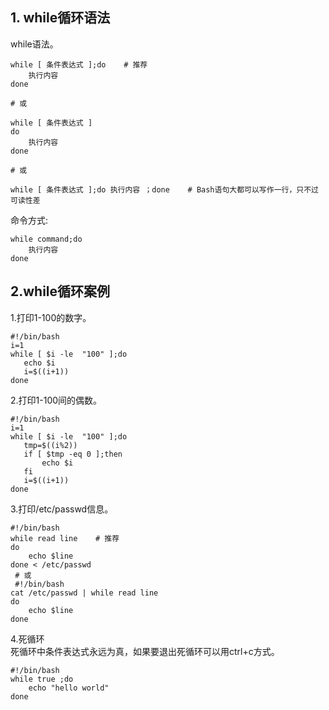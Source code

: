 ## 1. while循环语法
while语法。
```
while [ 条件表达式 ];do    # 推荐
    执行内容
done  

# 或

while [ 条件表达式 ]
do
    执行内容
done

# 或

while [ 条件表达式 ];do 执行内容 ；done    # Bash语句大都可以写作一行，只不过可读性差
```

命令方式:

```
while command;do
    执行内容
done
```
 ## 2.while循环案例
 1.打印1-100的数字。
```
#!/bin/bash
i=1
while [ $i -le  "100" ];do
   echo $i
   i=$((i+1))
done
```
2.打印1-100间的偶数。
```
#!/bin/bash
i=1
while [ $i -le  "100" ];do
   tmp=$((i%2))
   if [ $tmp -eq 0 ];then
       echo $i     
   fi
   i=$((i+1))
done
```
 3.打印/etc/passwd信息。
```
#!/bin/bash    
while read line    # 推荐
do
    echo $line
done < /etc/passwd 
 # 或
 #!/bin/bash
cat /etc/passwd | while read line
do
    echo $line
done
```
4.死循环  
死循环中条件表达式永远为真，如果要退出死循环可以用ctrl+c方式。
```
#!/bin/bash
while true ;do
    echo "hello world"
done
```
